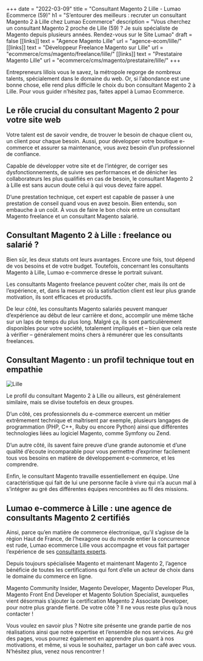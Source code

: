 +++
date = "2022-03-09"
title = "Consultant Magento 2 Lille - Lumao Ecommerce (59)"
h1 = "S’entourer des meilleurs : recruter un consultant Magento 2 à Lille chez Lumao Ecommerce"
description = "Vous cherchez un consultant Magento 2 proche de Lille (59) ? Je suis spécialiste de Magento depuis plusieurs années. Rendez-vous sur le Site Lumao"
draft = false
[[links]]
    text = "Agence Magento Lille"
    url = "agence-ecom/lille/"
[[links]]
    text = "Développeur Freelance Magento sur Lille"
    url = "ecommerce/cms/magento/freelance/lille/"
[[links]]
    text = "Prestataire Magento Lille"
    url = "ecommerce/cms/magento/prestataire/lille/"
+++

Entrepreneurs lillois vous le savez, la métropole regorge de nombreux talents, spécialement dans le domaine du web. Or, si l’abondance est une bonne chose, elle rend plus difficile le choix du bon consultant Magento 2 à Lille. Pour vous guider n’hésitez pas, faites appel à Lumao Ecommerce.

## Le rôle crucial du consultant Magento 2 pour votre site web
Votre talent est de savoir vendre, de trouver le besoin de chaque client ou, un client pour chaque besoin. Aussi, pour développer votre boutique e-commerce et assurer sa maintenance, vous avez besoin d’un professionnel de confiance.

Capable de développer votre site et de l’intégrer, de corriger ses dysfonctionnements, de suivre ses performances et de dénicher les collaborateurs les plus qualifiés en cas de besoin, le consultant Magento 2 à Lille est sans aucun doute celui à qui vous devez faire appel.

D’une prestation technique, cet expert est capable de passer à une prestation de conseil quand vous en avez besoin. Bien entendu, son embauche à un coût. À vous de faire le bon choix entre un consultant Magento freelance et un consultant Magento salarié.

## Consultant Magento 2 à Lille : freelance ou salarié ?
Bien sûr, les deux statuts ont leurs avantages. Encore une fois, tout dépend de vos besoins et de votre budget. Toutefois, concernant les consultants Magento à Lille, Lumao e-commerce dresse le portrait suivant.

Les consultants Magento freelance peuvent coûter cher, mais ils ont de l’expérience, et, dans la mesure où la satisfaction client est leur plus grande motivation, ils sont efficaces et productifs.

De leur côté, les consultants Magento salariés peuvent manquer d’expérience au début de leur carrière et donc, accomplir une même tâche sur un laps de temps du plus long. Malgré ça, ils sont particulièrement disponibles pour votre société, totalement impliqués et – bien que cela reste à vérifier – généralement moins chers à rémunérer que les consultants freelances.

## Consultant Magento : un profil technique tout en empathie

<img class="animate zoomIn margin-auto" src="/images/ville/lille.png" alt="Lille" />

Le profil du consultant Magento 2 à Lille ou ailleurs, est généralement similaire, mais se divise toutefois en deux groupes.

D’un côté, ces professionnels du e-commerce exercent un métier extrêmement technique et maîtrisent par exemple, plusieurs langages de programmation (PHP, C++, Ruby ou encore Python) ainsi que différentes technologies liées au logiciel Magento, comme Symfony ou Zend.

D’un autre côté, ils savent faire preuve d’une grande autonomie et d’une qualité d’écoute incomparable pour vous permettre d’exprimer facilement tous vos besoins en matière de développement e-commerce, et les comprendre.

Enfin, le consultant Magento travaille essentiellement en équipe. Une caractéristique qui fait de lui une personne facile à vivre qui n’a aucun mal à s’intégrer au gré des différentes équipes rencontrées au fil des missions.

## Lumao e-commerce à Lille : une agence de consultants Magento 2 certifiés
Ainsi, parce qu’en matière de commerce électronique, qu’il s’agisse de la région Haut de France, de l’hexagone ou du monde entier la concurrence est rude, Lumao ecommerce Lille vous accompagne et vous fait partager l’expérience de ses [consultants experts](/ecommerce/cms/magento/consultant/).

Depuis toujours spécialisée Magento et maintenant Magento 2, l’agence bénéficie de toutes les certifications qui font d’elle un acteur de choix dans le domaine du commerce en ligne.

Magento Community Insider, Magento Developer, Magento Developer Plus, Magento Front End Developer et Magento Solution Specialist, auxquelles vient désormais s’ajouter la certification Magento 2 Associate Developer, pour notre plus grande fierté. De votre côté ? Il ne vous reste plus qu’à nous contacter !

Vous voulez en savoir plus ? Notre site présente une grande partie de nos réalisations ainsi que notre expertise et l’ensemble de nos services. Au gré des pages, vous pourrez également en apprendre plus quant à nos motivations, et même, si vous le souhaitez, partager un bon café avec vous. N’hésitez plus, venez nous rencontrer !

